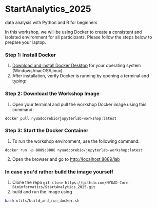 # StartAnalytics_2025
data analysis with Python and R for beginners

In this workshop, we will be using Docker to create a consistent and isolated environment for all participants. Please follow the steps below to prepare your laptop.

### Step 1: Install Docker

1. [Download and install Docker Desktop](https://www.docker.com) for your operating system (Windows/macOS/Linux).
2. After installation, verify Docker is running by opening a terminal and typing:


### Step 2: Download the Workshop Image

1. Open your terminal and pull the workshop Docker image using this command:

```
docker pull nyuadcorebio/jupyterlab-workshop:latest
```

### Step 3: Start the Docker Container

1. To run the workshop environment, use the following command:

```
docker run -p 8889:8888 nyuadcorebio/jupyterlab-workshop:latest
```

2. Open the browser and go to 
[http://localhost:8889/lab](http://localhost:8889/lab)


### In case you'd rather build the image yourself 
1. Clone the repo ```git clone https://github.com/NYUAD-Core-Bioinformatics/StartAnalytics_2025.git```
2. build and run the image using 
 ```bash
 bash utils/build_and_run_docker.sh
```
